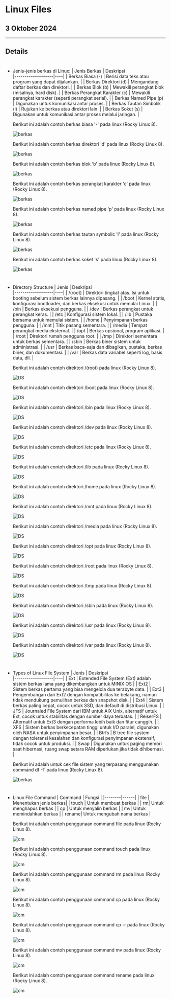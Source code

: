 # Linux Files

## 3 Oktober 2024

---

## Details

#
- Jenis-jenis berkas di Linux:
    | Jenis Berkas      | Deskripsi    
    |-------------------|----|
    | Berkas Biasa (-)   | Berisi data teks atau program yang dapat dijalankan.        |
    | Berkas Direktori (d) | Mengandung daftar berkas dan direktori.                     |
    | Berkas Blok (b)    | Mewakili perangkat blok (misalnya, hard disk).              |
    | Berkas Perangkat Karakter (c) | Mewakili perangkat karakter (seperti perangkat serial).  |
    | Berkas Named Pipe (p) | Digunakan untuk komunikasi antar proses.                |
    | Berkas Tautan Simbolik (l) | Rujukan ke berkas atau direktori lain.                |
    | Berkas Soket (s)   | Digunakan untuk komunikasi antar proses melalui jaringan.   |

    Berikut ini adalah contoh berkas biasa '-' pada linux (Rocky Linux 8).

    ![berkas](https://github.com/adampnggwa/BELAJAR-YAVA247/blob/main/Image/command%20linux/berkas1.png)

    Berikut ini adalah contoh berkas direktori 'd' pada linux (Rocky Linux 8).

    ![berkas](https://github.com/adampnggwa/BELAJAR-YAVA247/blob/main/Image/command%20linux/berkas2.png)

    Berikut ini adalah contoh berkas blok 'b' pada linux (Rocky Linux 8).

    ![berkas](https://github.com/adampnggwa/BELAJAR-YAVA247/blob/main/Image/command%20linux/berkas3.png)

    Berikut ini adalah contoh berkas perangkat karakter 'c' pada linux (Rocky Linux 8).

    ![berkas](https://github.com/adampnggwa/BELAJAR-YAVA247/blob/main/Image/command%20linux/berkas4.png)

    Berikut ini adalah contoh berkas named pipe 'p' pada linux (Rocky Linux 8).

    ![berkas](https://github.com/adampnggwa/BELAJAR-YAVA247/blob/main/Image/command%20linux/berkas4,5.png)

    Berikut ini adalah contoh berkas tautan symbolic 'l' pada linux (Rocky Linux 8).

    ![berkas](https://github.com/adampnggwa/BELAJAR-YAVA247/blob/main/Image/command%20linux/berkas5.png)

    Berikut ini adalah contoh berkas soket 's' pada linux (Rocky Linux 8).

    ![berkas](https://github.com/adampnggwa/BELAJAR-YAVA247/blob/main/Image/command%20linux/berkas6.png)

#
- Directory Structure
    | Jenis       | Deskripsi    
    |-------------------|----|
    | /(root) | Direktori tingkat atas. Isi untuk booting sebelum sistem berkas lainnya dipasang. |
    | /boot | Kernel statis, konfigurasi bootloader, dan berkas eksekusi untuk memulai Linux. |
    | /bin | Berkas eksekusi pengguna. |
    | /dev | Berkas perangkat untuk perangkat keras. |
    | /etc | Konfigurasi sistem lokal. |
    | /lib | Pustaka bersama untuk memulai sistem. |
    | /home | Penyimpanan berkas pengguna. |
    | /mnt | Titik pasang sementara. |
    | /media | Tempat perangkat media eksternal. |
    | /opt | Berkas opsional, program aplikasi. |
    | /root | Direktori rumah pengguna root. |
    | /tmp | Direktori sementara untuk berkas sementara. |
    | /sbin | Berkas biner sistem untuk administrasi. |
    | /usr | Berkas baca-saja dan dibagikan, pustaka, berkas biner, dan dokumentasi. |
    | /var | Berkas data variabel seperti log, basis data, dll. |

    Berikut ini adalah contoh direktori /(root) pada linux (Rocky Linux 8).

    ![DS](https://github.com/adampnggwa/BELAJAR-YAVA247/blob/main/Image/command%20linux/file1.png)

    Berikut ini adalah contoh direktori /boot pada linux (Rocky Linux 8).

    ![DS](https://github.com/adampnggwa/BELAJAR-YAVA247/blob/main/Image/command%20linux/file2.png)

    Berikut ini adalah contoh direktori /bin pada linux (Rocky Linux 8).

    ![DS](https://github.com/adampnggwa/BELAJAR-YAVA247/blob/main/Image/command%20linux/file3.png)

    Berikut ini adalah contoh direktori /dev pada linux (Rocky Linux 8).

    ![DS](https://github.com/adampnggwa/BELAJAR-YAVA247/blob/main/Image/command%20linux/file4.png)

    Berikut ini adalah contoh direktori /etc pada linux (Rocky Linux 8).

    ![DS](https://github.com/adampnggwa/BELAJAR-YAVA247/blob/main/Image/command%20linux/file5.png)

    Berikut ini adalah contoh direktori /lib pada linux (Rocky Linux 8).

    ![DS](https://github.com/adampnggwa/BELAJAR-YAVA247/blob/main/Image/command%20linux/file6.png)

    Berikut ini adalah contoh direktori /home pada linux (Rocky Linux 8).

    ![DS](https://github.com/adampnggwa/BELAJAR-YAVA247/blob/main/Image/command%20linux/file7.png)

    Berikut ini adalah contoh direktori /mnt pada linux (Rocky Linux 8).

    ![DS](https://github.com/adampnggwa/BELAJAR-YAVA247/blob/main/Image/command%20linux/file8.png)

    Berikut ini adalah contoh direktori /media pada linux (Rocky Linux 8).

    ![DS](https://github.com/adampnggwa/BELAJAR-YAVA247/blob/main/Image/command%20linux/file9.png)

    Berikut ini adalah contoh direktori /opt pada linux (Rocky Linux 8).

    ![DS](https://github.com/adampnggwa/BELAJAR-YAVA247/blob/main/Image/command%20linux/file10.png)

    Berikut ini adalah contoh direktori /root pada linux (Rocky Linux 8).

    ![DS](https://github.com/adampnggwa/BELAJAR-YAVA247/blob/main/Image/command%20linux/file11.png)

    Berikut ini adalah contoh direktori /tmp pada linux (Rocky Linux 8).

    ![DS](https://github.com/adampnggwa/BELAJAR-YAVA247/blob/main/Image/command%20linux/file12.png)

    Berikut ini adalah contoh direktori /sbin pada linux (Rocky Linux 8).

    ![DS](https://github.com/adampnggwa/BELAJAR-YAVA247/blob/main/Image/command%20linux/file13.png)

    Berikut ini adalah contoh direktori /usr pada linux (Rocky Linux 8).

    ![DS](https://github.com/adampnggwa/BELAJAR-YAVA247/blob/main/Image/command%20linux/file14.png)

    Berikut ini adalah contoh direktori /var pada linux (Rocky Linux 8).

    ![DS](https://github.com/adampnggwa/BELAJAR-YAVA247/blob/main/Image/command%20linux/file15.png)

#
- Types of Linux File System
    | Jenis       | Deskripsi    
    |-------------------|----|
    | Ext | Extended File System (Ext) adalah sistem berkas lama yang dikembangkan untuk MINIX OS |
    | Ext2 | Sistem berkas pertama yang bisa mengelola dua terabyte data. |
    | Ext3 | Pengembangan dari Ext2 dengan kompatibilitas ke belakang, namun tidak mendukung pemulihan berkas dan snapshot disk. |
    | Ext4 | Sistem berkas paling cepat, cocok untuk SSD, dan default di distribusi Linux. |
    | JFS | Journaled File System dari IBM untuk AIX Unix, alternatif untuk Ext, cocok untuk stabilitas dengan sumber daya terbatas. |
    | ReiserFS | Alternatif untuk Ext3 dengan performa lebih baik dan fitur canggih. |
    | XFS | Sistem berkas berkecepatan tinggi untuk I/O paralel, digunakan oleh NASA untuk penyimpanan besar. |
    | Btrfs | B tree file system dengan toleransi kesalahan dan konfigurasi penyimpanan ekstensif, tidak cocok untuk produksi. |
    | Swap | Digunakan untuk paging memori saat hibernasi, ruang swap setara RAM diperlukan jika tidak dihibernasi. |

    Berikut ini adalah untuk cek file sistem yang terpasang menggunakan command df -T pada linux (Rocky Linux 8).

    ![berkas](https://github.com/adampnggwa/BELAJAR-YAVA247/blob/main/Image/command%20linux/fs1.png)


#
- Linux File Command
    | Command   | Fungsi |
    |--------|------|
    | file | Menentukan jenis berkas|
    |   touch  |  Untuk membuat berkas |
    | rm|   Untuk menghapus berkas |
    | cp |  Untuk menyalin berkas |
    | mv|   Untuk memindahkan berkas |
    | rename|   Untuk mengubah nama berkas |

    Berikut ini adalah contoh penggunaan command file pada linux (Rocky Linux 8).

    ![cm](https://github.com/adampnggwa/BELAJAR-YAVA247/blob/main/Image/command%20linux/cm1.png)

    Berikut ini adalah contoh penggunaan command touch pada linux (Rocky Linux 8).

    ![cm](https://github.com/adampnggwa/BELAJAR-YAVA247/blob/main/Image/command%20linux/cm2.png)

    Berikut ini adalah contoh penggunaan command rm pada linux (Rocky Linux 8).

    ![cm](https://github.com/adampnggwa/BELAJAR-YAVA247/blob/main/Image/command%20linux/cm3.png)

    Berikut ini adalah contoh penggunaan command cp pada linux (Rocky Linux 8).

    ![cm](https://github.com/adampnggwa/BELAJAR-YAVA247/blob/main/Image/command%20linux/cm4.png)

    Berikut ini adalah contoh penggunaan command cp -r pada linux (Rocky Linux 8).

    ![cm](https://github.com/adampnggwa/BELAJAR-YAVA247/blob/main/Image/command%20linux/cm4,5.png)

    Berikut ini adalah contoh penggunaan command mv pada linux (Rocky Linux 8).

    ![cm](https://github.com/adampnggwa/BELAJAR-YAVA247/blob/main/Image/command%20linux/cm5.png)

    Berikut ini adalah contoh penggunaan command rename pada linux (Rocky Linux 8).

    ![cm](https://github.com/adampnggwa/BELAJAR-YAVA247/blob/main/Image/command%20linux/cm6.png)